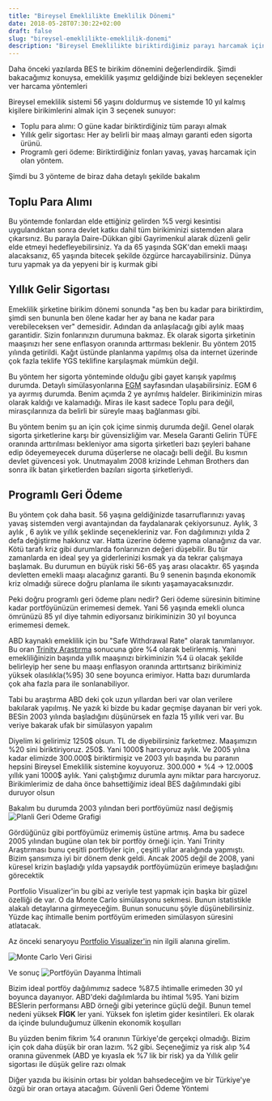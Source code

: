```yaml
---
title: "Bireysel Emeklilikte Emeklilik Dönemi"
date: 2018-05-28T07:30:22+02:00
draft: false
slug: "bireysel-emeklilikte-emeklilik-donemi"
description: "Bireysel Emeklilikte biriktirdiğimiz parayı harcamak için 3 yöntem var. Bunları artıları ve eksileriyle değerlendirdikç Verilerle ve grafiklerle açıklamaya çalıştık"
---
```


Daha önceki yazılarda BES te birikim dönemini değerlendirdik. Şimdi bakacağımız konuysa, emeklilik yaşımız geldiğinde bizi bekleyen seçenekler ver harcama yöntemleri


Bireysel emeklilik sistemi 56 yaşını doldurmuş ve sistemde 10 yıl kalmış kişilere birikimlerini almak için 3 seçenek sunuyor:

* Toplu para alımı: O güne kadar biriktirdiğiniz tüm parayı almak
* Yıllık gelir sigortası: Her ay belirli bir maaş almayı garanti eden sigorta ürünü.
* Programlı geri ödeme: Biriktirdiğiniz fonları yavaş, yavaş harcamak için olan yöntem.

Şimdi bu 3 yönteme de biraz daha detaylı şekilde bakalım

## Toplu Para Alımı

Bu yöntemde fonlardan elde ettiğiniz gelirden %5 vergi kesintisi uygulandıktan sonra devlet katkıı dahil tüm birikiminizi sistemden alara çıkarsınız. Bu parayla Daire-Dükkan gibi Gayrimenkul alarak düzenli gelir elde etmeyi hedefleyebilirsiniz. Ya da 65 yaşında SGK'dan emekli maaşı alacaksanız, 65 yaşında bitecek şekilde özgürce harcayabilirsiniz. Dünya turu yapmak ya da yepyeni bir iş kurmak gibi

## Yıllık Gelir Sigortası

Emeklilik şirketine birikim dönemi sonunda "aş ben bu kadar para biriktirdim, şimdi sen bununla ben ölene kadar her ay bana ne kadar para verebileceksen ver" demesidir. Adından da anlaşılacağı gibi aylık maaş garantidir. Sizin fonlarınızın durumuna bakmaz. Ek olarak sigorta şirketinin maaşınızı her sene enflasyon oranında arttırması beklenir. Bu yöntem 2015 yılında getirildi. Kağıt üstünde planlanma yapılmış olsa da internet üzerinde çok fazla teklife YGS teklifine karşılaşmak mümkün değil.

Bu yöntem her sigorta yönteminde olduğu gibi gayet karışık yapılmış durumda. Detaylı simülasyonlarına [EGM](http://emeklilik.egm.org.tr/?sid=66) sayfasından ulaşabilirsiniz. EGM 6 ya ayırmış durumda. Benim açımda 2 ye ayrılmış haldeler. Birikiminizin miras olarak kaldığı ve kalamadığı. Miras ile kasıt sadece Toplu para değil, mirasçılarınıza da belirli bir süreyle maaş bağlanması gibi.

Bu yöntem benim şu an için çok içime sinmiş durumda değil. Genel olarak sigorta şirketlerine karşı bir güvensizliğim var. Mesela Garanti Gelirin TÜFE oranında arttırılması bekleniyor ama sigorta şirketleri bazı şeyleri bahane edip ödeyemeyecek duruma düşerlerse ne olacağı belli değil. Bu kısmın devlet güvencesi yok. Unutmayalım 2008 krizinde Lehman Brothers dan sonra ilk batan şirketlerden bazıları sigorta şirketleriydi.

## Programlı Geri Ödeme

Bu yöntem çok daha basit. 56 yaşına geldiğinizde tasarruflarınızı yavaş yavaş sistemden vergi avantajından da faydalanarak çekiyorsunuz. Aylık, 3 aylık , 6 aylık ve yıllık şeklinde seçenekleriniz var. Fon dağılımınızı yılda 2 defa değiştirme hakkınız var. Hatta üzerine ödeme yapma olanağınız da var.
Kötü tarafı kriz gibi durumlarda fonlarınızın değeri düşebilir. Bu tür zamanlarda en ideal şey ya giderlerinizi kısmak ya da tekrar çalışmaya başlamak. Bu durumun en büyük riski 56-65 yaş arası olacaktır. 65 yaşında devletten emekli maaşı alacağınız garanti. Bu 9 senenin başında ekonomik kriz olmadığı sürece doğru planlama ile sıkıntı yaşamayacaksınızdır.

Peki doğru programlı geri ödeme planı nedir? Geri ödeme süresinin bitimine kadar portföyünüzün erimemesi demek. Yani 56 yaşında emekli olunca ömrünüzü 85 yıl diye tahmin ediyorsanız birikiminizin 30 yıl boyunca erimemesi demek.

ABD kaynaklı emeklilik için bu "Safe Withdrawal Rate" olarak tanımlanıyor. Bu oran [Trinity Araştırma](https://en.wikipedia.org/wiki/Trinity_study) sonucuna göre %4 olarak belirlenmiş. Yani emekliliğinizin başında yıllık maaşınızı birkiminizin %4 ü olacak şekilde belirleyip her sene bu maaşı enflasyon oranında arttırtsanız birikiminiz yüksek olasılıkla(%95) 30 sene boyunca erimiyor. Hatta bazı durumlarda çok aha fazla para ile sonlanabiliyor.

Tabi bu araştırma ABD deki çok uzun yıllardan beri var olan verilere bakılarak yapılmış. Ne yazık ki bizde bu kadar geçmişe dayanan bir veri yok. BESin 2003 yılında başladığını düşünürsek en fazla 15 yıllık veri var. Bu veriye bakarak ufak bir simülasyon yapalım

Diyelim ki gelirimiz 1250\$ olsun. TL de diyebilirsiniz farketmez. Maaşımızın %20 sini biriktiriyoruz. 250\$. Yani 1000\$ harcıyoruz aylık. Ve 2005 yılına kadar elimizde 300.000\$ biriktirmişiz ve 2003 yılı başında bu paranın hepsini Bireysel Emeklilik sistemine koyuyoruz. 300.000 * %4 -> 12.000\$ yıllık yani 1000\$ aylık. Yani çalıştığımız durumla aynı miktar para harcıyoruz.
Birikimlerimiz de daha önce bahsettiğimiz ideal BES dağılımındaki gibi duruyor olsun

Bakalım bu durumda 2003 yılından beri portföyümüz nasıl değişmiş
![Planli Geri Odeme Grafigi](/img/bes-harcama/harcama1.png)

Gördüğünüz gibi portföyümüz erimemiş üstüne artmış. Ama bu sadece 2005 yılından bugüne olan tek bir portföy örneği için. Yani Trinity Araştırması bunu çeşitli portföyler için , çeşitli yıllar aralığında yapmıştı. Bizim şansımıza iyi bir dönem denk geldi.
Ancak 2005 değil de 2008, yani küresel krizin başladığı yılda yapsaydık portföyümüzün erimeye başladığını görecektik

Portfolio Visualizer'in bu gibi az veriyle test yapmak için başka bir güzel özelliği de var. O da Monte Carlo simülasyonu sekmesi. Bunun istatistikle alakalı detaylarına girmeyeceğim. Bunun sonucunu şöyle düşünebilirsiniz. Yüzde kaç ihtimalle benim portföyüm erimeden simülasyon süresini atlatacak.

Az önceki senaryoyu [Portfolio Visualizer'in](https://www.portfoliovisualizer.com/monte-carlo-simulation) nin ilgili alanına girelim.

![Monte Carlo Veri Girisi](/img/bes-harcama/monte-carlo.png)

Ve sonuç
![Portföyün Dayanma İhtimali](/img/bes-harcama/monte-carlo-result.png)

Bizim ideal portföy dağılımımız sadece %87.5 ihtimalle erimeden 30 yıl boyunca dayanıyor. ABD'deki dağılımlarda bu ihtimal %95. Yani bizim BESlerin performansı ABD örneği gibi yeterince güçlü değil. Bunun temel nedeni yüksek **FİGK** ler yani. Yüksek fon işletim gider kesintileri. Ek olarak da içinde bulunduğumuz ülkenin ekonomik koşulları

Bu yüzden benim fikrim %4 oranının Türkiye'de gerçekçi olmadığı. Bizim için çok daha düşük bir oran lazım. %2 gibi. Seçeneğimiz ya risk alıp %4 oranına güvenmek (ABD ye kıyasla ek %7 lik bir risk) ya da Yıllık gelir sigortası ile düşük gelire razı olmak

Diğer yazıda bu ikisinin ortası bir yoldan bahsedeceğim ve bir Türkiye'ye özgü bir oran ortaya atacağım.
Güvenli Geri Ödeme Yöntemi
